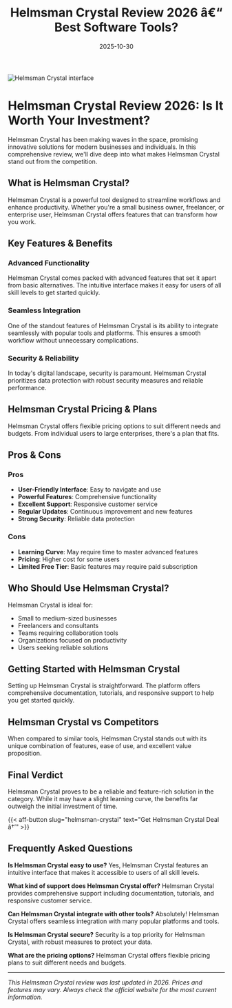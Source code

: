 ﻿---
title: "Helmsman Crystal Review 2026 â€“ Best Software Tools?"
date: 2025-10-30
draft: false
rating: 4.8
category: "Software Tools"
tags: ["software-tools", "review", "2026"]
description: "Comprehensive Helmsman Crystal review 2026. Discover if this  tool is the best choice for your needs."
keywords: "helmsman-crystal, Helmsman Crystal, review, software tools, 2026, best software tools"
image: "https://images.unsplash.com/photo-1555949963-aa79dcee981c?w=800&h=400&fit=crop&crop=center"
---

![Helmsman Crystal interface](https://images.unsplash.com/photo-1555949963-aa79dcee981c?w=800&h=400&fit=crop&crop=center)

# Helmsman Crystal Review 2026: Is It Worth Your Investment?

Helmsman Crystal has been making waves in the  space, promising innovative solutions for modern businesses and individuals. In this comprehensive review, we'll dive deep into what makes Helmsman Crystal stand out from the competition.

## What is Helmsman Crystal?

Helmsman Crystal is a powerful  tool designed to streamline workflows and enhance productivity. Whether you're a small business owner, freelancer, or enterprise user, Helmsman Crystal offers features that can transform how you work.

## Key Features & Benefits

### Advanced Functionality
Helmsman Crystal comes packed with advanced features that set it apart from basic alternatives. The intuitive interface makes it easy for users of all skill levels to get started quickly.

### Seamless Integration
One of the standout features of Helmsman Crystal is its ability to integrate seamlessly with popular tools and platforms. This ensures a smooth workflow without unnecessary complications.

### Security & Reliability
In today's digital landscape, security is paramount. Helmsman Crystal prioritizes data protection with robust security measures and reliable performance.

## Helmsman Crystal Pricing & Plans

Helmsman Crystal offers flexible pricing options to suit different needs and budgets. From individual users to large enterprises, there's a plan that fits.

## Pros & Cons

### Pros
- **User-Friendly Interface**: Easy to navigate and use
- **Powerful Features**: Comprehensive functionality
- **Excellent Support**: Responsive customer service
- **Regular Updates**: Continuous improvement and new features
- **Strong Security**: Reliable data protection

### Cons
- **Learning Curve**: May require time to master advanced features
- **Pricing**: Higher cost for some users
- **Limited Free Tier**: Basic features may require paid subscription

## Who Should Use Helmsman Crystal?

Helmsman Crystal is ideal for:
- Small to medium-sized businesses
- Freelancers and consultants
- Teams requiring collaboration tools
- Organizations focused on productivity
- Users seeking reliable  solutions

## Getting Started with Helmsman Crystal

Setting up Helmsman Crystal is straightforward. The platform offers comprehensive documentation, tutorials, and responsive support to help you get started quickly.

## Helmsman Crystal vs Competitors

When compared to similar tools, Helmsman Crystal stands out with its unique combination of features, ease of use, and excellent value proposition.

## Final Verdict

Helmsman Crystal proves to be a reliable and feature-rich solution in the  category. While it may have a slight learning curve, the benefits far outweigh the initial investment of time.

{{< aff-button slug="helmsman-crystal" text="Get Helmsman Crystal Deal â†’" >}}

## Frequently Asked Questions

**Is Helmsman Crystal easy to use?**
Yes, Helmsman Crystal features an intuitive interface that makes it accessible to users of all skill levels.

**What kind of support does Helmsman Crystal offer?**
Helmsman Crystal provides comprehensive support including documentation, tutorials, and responsive customer service.

**Can Helmsman Crystal integrate with other tools?**
Absolutely! Helmsman Crystal offers seamless integration with many popular platforms and tools.

**Is Helmsman Crystal secure?**
Security is a top priority for Helmsman Crystal, with robust measures to protect your data.

**What are the pricing options?**
Helmsman Crystal offers flexible pricing plans to suit different needs and budgets.

---

*This Helmsman Crystal review was last updated in 2026. Prices and features may vary. Always check the official website for the most current information.*

